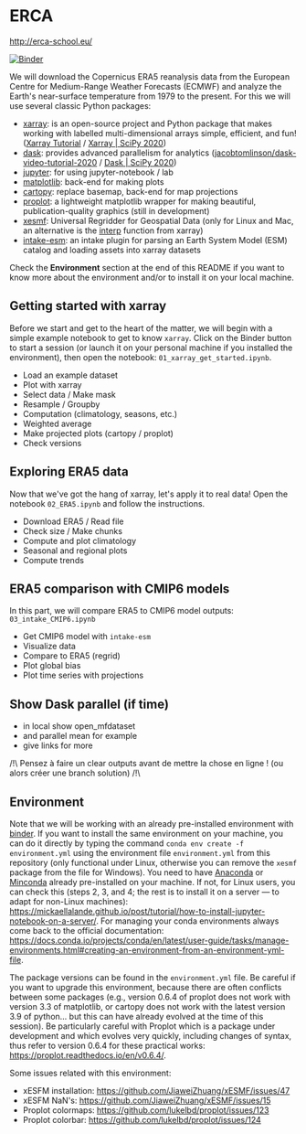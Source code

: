 # ERCA
http://erca-school.eu/

[![Binder](https://mybinder.org/badge_logo.svg)](https://mybinder.org/v2/gh/mickaellalande/ERCA/main)

We will download the Copernicus ERA5 reanalysis data from the European Centre for Medium-Range Weather Forecasts (ECMWF) and analyze the Earth's near-surface temperature from 1979 to the present. For this we will use several classic Python packages:
- [xarray](http://xarray.pydata.org/en/stable/): is an open-source project and Python package that makes working with labelled multi-dimensional arrays simple, efficient, and fun! ([Xarray Tutorial](https://xarray-contrib.github.io/xarray-tutorial/) / [Xarray | SciPy 2020](https://www.youtube.com/watch?v=mecN-Ph_-78&list=PLYx7XA2nY5Gde-6QO98KUJ9iL_WW4rgYf&index=4))
- [dask](https://dask.org/): provides advanced parallelism for analytics ([jacobtomlinson/dask-video-tutorial-2020](https://github.com/jacobtomlinson/dask-video-tutorial-2020) / [Dask | SciPy 2020](https://www.youtube.com/watch?v=EybGGLbLipI&list=PLYx7XA2nY5Gde-6QO98KUJ9iL_WW4rgYf&index=6))
- [jupyter](https://jupyter.org/): for using jupyter-notebook / lab
- [matplotlib](https://matplotlib.org/): back-end for making plots
- [cartopy](https://scitools.org.uk/cartopy/docs/latest/): replace basemap, back-end for map projections
- [proplot](https://proplot.readthedocs.io/en/stable/): a lightweight matplotlib wrapper for making beautiful, publication-quality graphics (still in development)
- [xesmf](https://xesmf.readthedocs.io/en/latest/): Universal Regridder for Geospatial Data (only for Linux and Mac, an alternative is the [interp](http://xarray.pydata.org/en/stable/interpolation.html#example) function from xarray)
- [intake-esm](https://intake-esm.readthedocs.io/en/stable/): an intake plugin for parsing an Earth System Model (ESM) catalog and loading assets into xarray datasets

Check the **Environment** section at the end of this README if you want to know more about the environment and/or to install it on your local machine.

## Getting started with xarray

Before we start and get to the heart of the matter, we will begin with a simple example notebook to get to know `xarray`. Click on the Binder button to start a session (or launch it on your personal machine if you installed the environment), then open the notebook: `01_xarray_get_started.ipynb`.

- Load an example dataset
- Plot with xarray
- Select data / Make mask
- Resample / Groupby
- Computation (climatology, seasons, etc.)
- Weighted average
- Make projected plots (cartopy / proplot)
- Check versions

## Exploring ERA5 data

Now that we've got the hang of xarray, let's apply it to real data! Open the notebook `02_ERA5.ipynb` and follow the instructions.

- Download ERA5 / Read file
- Check size / Make chunks
- Compute and plot climatology
- Seasonal and regional plots
- Compute trends

## ERA5 comparison with CMIP6 models

In this part, we will compare ERA5 to CMIP6 model outputs: `03_intake_CMIP6.ipynb`

- Get CMIP6 model with `intake-esm`
- Visualize data
- Compare to ERA5 (regrid)
- Plot global bias
- Plot time series with projections

## Show Dask parallel (if time)
- in local show open_mfdataset
- and parallel mean for example
- give links for more 

/!\ Pensez à faire un clear outputs avant de mettre la chose en ligne ! (ou alors créer une branch solution) /!\


## Environment

Note that we will be working with an already pre-installed environment with [binder](https://mybinder.org/). If you want to install the same environment on your machine, you can do it directly by typing the command `conda env create -f environment.yml` using the environment file `environment.yml` from this repository (only functional under Linux, otherwise you can remove the `xesmf` package from the file for Windows). You need to have [Anaconda](https://www.anaconda.com/products/individual) or [Minconda](https://docs.conda.io/en/latest/miniconda.html) already pre-installed on your machine. If not, for Linux users, you can check this (steps 2, 3, and 4; the rest is to install it on a server — to adapt for non-Linux machines): https://mickaellalande.github.io/post/tutorial/how-to-install-jupyter-notebook-on-a-server/. For managing your conda environments always come back to the official documentation: https://docs.conda.io/projects/conda/en/latest/user-guide/tasks/manage-environments.html#creating-an-environment-from-an-environment-yml-file.

The package versions can be found in the `environment.yml` file. Be careful if you want to upgrade this environment, because there are often conflicts between some packages (e.g., version 0.6.4 of proplot does not work with version 3.3 of matplotlib, or cartopy does not work with the latest version 3.9 of python... but this can have already evolved at the time of this session). Be particularly careful with Proplot which is a package under development and which evolves very quickly, including changes of syntax, thus refer to version 0.6.4 for these practical works: https://proplot.readthedocs.io/en/v0.6.4/.

Some issues related with this environment:
- xESFM installation: https://github.com/JiaweiZhuang/xESMF/issues/47
- xESFM NaN's: https://github.com/JiaweiZhuang/xESMF/issues/15
- Proplot colormaps: https://github.com/lukelbd/proplot/issues/123
- Proplot colorbar: https://github.com/lukelbd/proplot/issues/124


